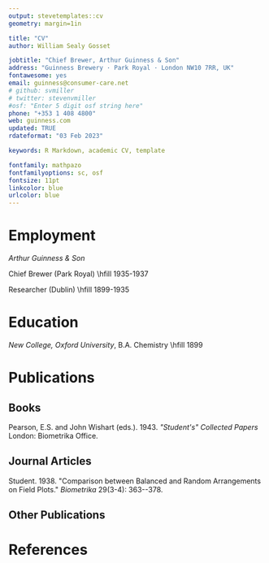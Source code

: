 ```yaml
---
output: stevetemplates::cv
geometry: margin=1in

title: "CV"
author: William Sealy Gosset

jobtitle: "Chief Brewer, Arthur Guinness & Son"
address: "Guinness Brewery · Park Royal · London NW10 7RR, UK"
fontawesome: yes
email: guinness@consumer-care.net
# github: svmiller
# twitter: stevenvmiller
#osf: "Enter 5 digit osf string here"
phone: "+353 1 408 4800"
web: guinness.com
updated: TRUE
rdateformat: "03 Feb 2023"

keywords: R Markdown, academic CV, template

fontfamily: mathpazo
fontfamilyoptions: sc, osf
fontsize: 11pt
linkcolor: blue
urlcolor: blue
---
```


# Employment

*Arthur Guinness & Son*

Chief Brewer (Park Royal) \hfill 1935-1937

Researcher (Dublin) \hfill 1899-1935

# Education

*New College, Oxford University*, B.A. Chemistry \hfill 1899


# Publications

## Books

Pearson, E.S. and John Wishart (eds.). 1943. *"Student's" Collected Papers* London: Biometrika Office.

## Journal Articles

Student. 1938. "Comparison between Balanced and Random Arrangements on Field Plots." *Biometrika* 29(3-4): 363--378.

## Other Publications


# References
